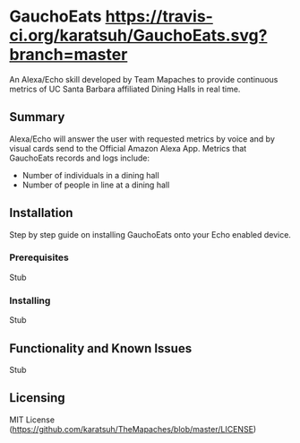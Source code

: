 # GauchoEats https://travis-ci.org/karatsuh/GauchoEats.svg?branch=master
An Alexa/Echo skill developed by Team Mapaches to provide continuous metrics of UC Santa Barbara affiliated Dining Halls in real time.

## Summary
Alexa/Echo will answer the user with requested metrics by voice and by visual cards send to the Official Amazon Alexa App.
Metrics that GauchoEats records and logs include:
- Number of individuals in a dining hall
- Number of people in line at a dining hall


## Installation
Step by step guide on installing GauchoEats onto your Echo enabled device.
### Prerequisites
Stub
### Installing
Stub

## Functionality and Known Issues
Stub
## Licensing
MIT License (https://github.com/karatsuh/TheMapaches/blob/master/LICENSE)
